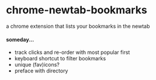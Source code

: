 # chrome-newtab-bookmarks
a chrome extension that lists your bookmarks in the newtab

#### someday...
- track clicks and re-order with most popular first
- keyboard shortcut to filter bookmarks
- unique (fav)icons?
- preface with directory
